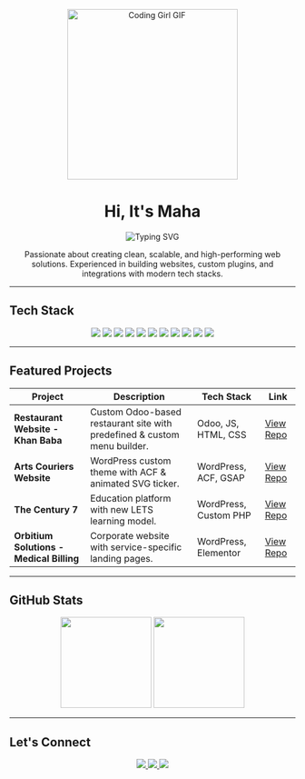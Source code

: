 <p align="center">
  <img src="https://media3.giphy.com/media/v1.Y2lkPTc5MGI3NjExbnhib21rdXMxanE5eHJ2MDJzMWJ4d2Zod3dmemYyYjJid2g5NGplMSZlcD12MV9pbnRlcm5hbF9naWZfYnlfaWQmY3Q9Zw/26tn33aiTi1jkl6H6/giphy.gif" width="300" alt="Coding Girl GIF">
</p>
<!-- Profile README for Maha Naeem -->

<h1 align="center">Hi, It's Maha</h1>
<p align="center">
  <img src="https://readme-typing-svg.herokuapp.com?font=Lexend&weight=500&size=22&pause=1000&color=08CB00&center=true&vCenter=true&width=550&lines=MERN+Stack+%7C+React+%26+Node.js;Wordpress+%7C+Custom+Themes+%7C+Plugins;Odoo+%7C+Shopify+%7C+Webflow;Pixel-perfect+%26+Responsive+Designs" alt="Typing SVG" />
</p>

<p align="center">
  Passionate about creating clean, scalable, and high-performing web solutions.  
  Experienced in building websites, custom plugins, and integrations with modern tech stacks.
</p>

---

## Tech Stack

<p align="center">
  <img src="https://img.shields.io/badge/MongoDB-4EA94B?style=for-the-badge&logo=mongodb&logoColor=white" />
  <img src="https://img.shields.io/badge/Express.js-000000?style=for-the-badge&logo=express&logoColor=white" />
  <img src="https://img.shields.io/badge/React-61DAFB?style=for-the-badge&logo=react&logoColor=black" />
  <img src="https://img.shields.io/badge/Node.js-339933?style=for-the-badge&logo=node.js&logoColor=white" />
  <img src="https://img.shields.io/badge/WordPress-21759B?style=for-the-badge&logo=wordpress&logoColor=white" />
  <img src="https://img.shields.io/badge/Shopify-7AB55C?style=for-the-badge&logo=shopify&logoColor=white" />
  <img src="https://img.shields.io/badge/Strapi-2E7EEA?style=for-the-badge&logo=strapi&logoColor=white" />
  <img src="https://img.shields.io/badge/Webflow-4353FF?style=for-the-badge&logo=webflow&logoColor=white" />
  <img src="https://img.shields.io/badge/Bootstrap-7952B3?style=for-the-badge&logo=bootstrap&logoColor=white" />
  <img src="https://img.shields.io/badge/GSAP-88CE02?style=for-the-badge&logo=greensock&logoColor=black" />
  <img src="https://img.shields.io/badge/Odoo-714B67?style=for-the-badge&logo=odoo&logoColor=white" />
</p>

---

## Featured Projects

| Project | Description | Tech Stack | Link |
|---------|-------------|------------|------|
| **Restaurant Website - Khan Baba** | Custom Odoo-based restaurant site with predefined & custom menu builder. | Odoo, JS, HTML, CSS | [View Repo](#) |
| **Arts Couriers Website** | WordPress custom theme with ACF & animated SVG ticker. | WordPress, ACF, GSAP | [View Repo](#) |
| **The Century 7** | Education platform with new LETS learning model. | WordPress, Custom PHP | [View Repo](#) |
| **Orbitium Solutions - Medical Billing** | Corporate website with service-specific landing pages. | WordPress, Elementor | [View Repo](#) |

---

## GitHub Stats

<p align="center">
  <img height="160" src="https://github-readme-stats.vercel.app/api?username=mahanaeem&show_icons=true&theme=tokyonight" />
  <img height="160" src="https://github-readme-stats.vercel.app/api/top-langs/?username=mahanaeem&layout=compact&theme=tokyonight" />
</p>

---

## Let's Connect

<p align="center">
  <a href="https://www.linkedin.com/in/mahanaeem/" target="_blank">
    <img src="https://img.shields.io/badge/LinkedIn-0A66C2?style=for-the-badge&logo=linkedin&logoColor=white" />
  </a>
  <a href="mailto:mahagul2592000@gmail.com">
    <img src="https://img.shields.io/badge/Email-D14836?style=for-the-badge&logo=gmail&logoColor=white" />
  </a>
  <a href="https://github.com/mahanaeem">
    <img src="https://img.shields.io/badge/GitHub-181717?style=for-the-badge&logo=github&logoColor=white" />
  </a>
</p>
